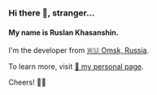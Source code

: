 ### Hi there 👋, stranger...

#### My name is Ruslan Khasanshin.

I'm the developer from [🇷🇺 Omsk, Russia](https://goo.gl/maps/CbQn6KWqqoLmqTss6).

To learn more, visit [📃 my personal page](https://hu553in.xyz).

Cheers! 🙋‍♂️

